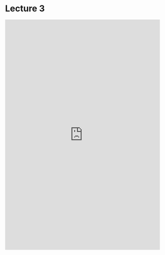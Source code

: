 # Lecture 3

<!-- ## Margin Notes -->



<embed src="https://shx-haah.github.io/notes/lecture_notes/cmput501/Scribed3.pdf" type="application/pdf" width="100%" height="750px"/>